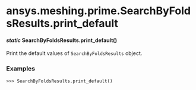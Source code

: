 <a id="ansys-meshing-prime-searchbyfoldsresults-print-default"></a>

# ansys.meshing.prime.SearchByFoldsResults.print_default

<a id="ansys.meshing.prime.SearchByFoldsResults.print_default"></a>

#### *static* SearchByFoldsResults.print_default()

Print the default values of `SearchByFoldsResults` object.

### Examples

```pycon
>>> SearchByFoldsResults.print_default()
```

<!-- !! processed by numpydoc !! -->
